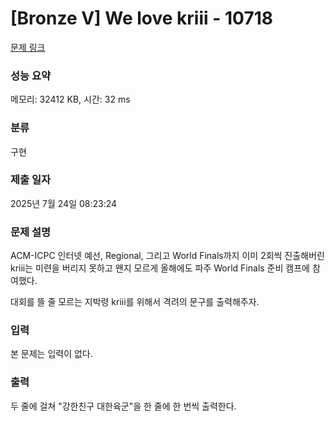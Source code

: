 # [Bronze V] We love kriii - 10718 

[문제 링크](https://www.acmicpc.net/problem/10718) 

### 성능 요약

메모리: 32412 KB, 시간: 32 ms

### 분류

구현

### 제출 일자

2025년 7월 24일 08:23:24

### 문제 설명

<p>ACM-ICPC 인터넷 예선, Regional, 그리고 World Finals까지 이미 2회씩 진출해버린 kriii는 미련을 버리지 못하고 왠지 모르게 올해에도 파주 World Finals 준비 캠프에 참여했다.</p>

<p>대회를 뜰 줄 모르는 지박령 kriii를 위해서 격려의 문구를 출력해주자.</p>

### 입력 

 <p>본 문제는 입력이 없다.</p>

### 출력 

 <p>두 줄에 걸쳐 "강한친구 대한육군"을 한 줄에 한 번씩 출력한다.</p>

